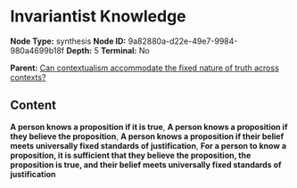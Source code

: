 # Invariantist Knowledge

**Node Type:** synthesis
**Node ID:** 9a82880a-d22e-49e7-9984-980a4699b18f
**Depth:** 5
**Terminal:** No

**Parent:** [Can contextualism accommodate the fixed nature of truth across contexts?](can-contextualism-accommodate-the-fixed-nature-of-truth-across-contexts-antithesis-56949e99-7efb-466d-8c48-8fbc74f1381f.md)

## Content

**A person knows a proposition if it is true**, **A person knows a proposition if they believe the proposition**, **A person knows a proposition if their belief meets universally fixed standards of justification**, **For a person to know a proposition, it is sufficient that they believe the proposition, the proposition is true, and their belief meets universally fixed standards of justification**
